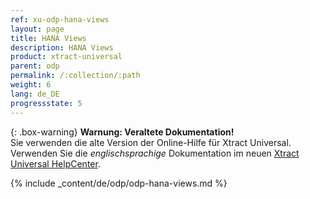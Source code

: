 ```yaml
---
ref: xu-odp-hana-views
layout: page
title: HANA Views
description: HANA Views
product: xtract-universal
parent: odp
permalink: /:collection/:path
weight: 6
lang: de_DE
progressstate: 5
---
```


{: .box-warning}
**Warnung: Veraltete Dokumentation!** <br>
Sie verwenden die alte Version der Online-Hilfe für Xtract Universal.<br>
Verwenden Sie die *englischsprachige* Dokumentation im neuen [Xtract Universal HelpCenter](https://helpcenter.theobald-software.com/xtract-universal/documentation/introduction/).

{% include _content/de/odp/odp-hana-views.md %} 
